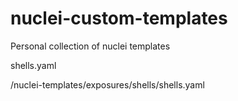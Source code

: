 # nuclei-custom-templates
Personal collection of nuclei templates

shells.yaml

/nuclei-templates/exposures/shells/shells.yaml
